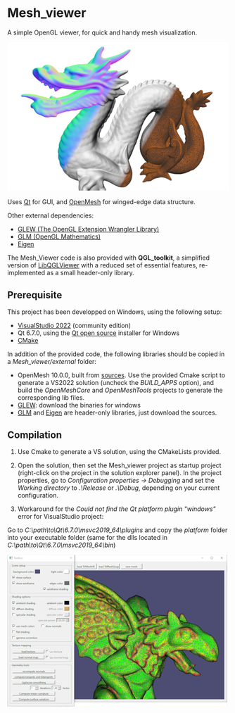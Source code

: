 # Mesh_viewer

A simple OpenGL viewer, for quick and handy mesh visualization.  

![img1](img1.png)


Uses [Qt](https://www.qt.io/) for GUI, and [OpenMesh](https://www.graphics.rwth-aachen.de/software/openmesh/) for winged-edge data structure. 

Other external dependencies:
* [GLEW (The OpenGL Extension Wrangler Library)](http://glew.sourceforge.net/)
* [GLM (OpenGL Mathematics)](https://github.com/g-truc/glm)
* [Eigen](https://gitlab.com/libeigen/eigen)

The Mesh_Viewer code is also provided with **QGL_toolkit**, a simplified version of [LibQGLViewer](https://github.com/GillesDebunne/libQGLViewer) with a reduced set of essential features, re-implemented as a small header-only library.


## Prerequisite

This project has been developped on Windows, using the following setup:

* [VisualStudio 2022](https://visualstudio.microsoft.com) (community edition)
* Qt 6.7.0, using the [Qt open source](https://www.qt.io/download-open-source) installer for Windows
* [CMake]( https://cmake.org/ )

In addition of the provided code, the following libraries should be copied in a *Mesh_viewer/external* folder:
  
* OpenMesh 10.0.0, built from [sources](https://www.graphics.rwth-aachen.de/software/openmesh/download/). Use the provided Cmake script to generate a VS2022 solution (uncheck the *BUILD_APPS* option), and build the *OpenMeshCore* and *OpenMeshTools* projects to generate the corresponding lib files. 
* [GLEW](http://glew.sourceforge.net/): download the binaries for windows
* [GLM](https://github.com/g-truc/glm) and [Eigen](https://gitlab.com/libeigen/eigen) are header-only libraries, just download the sources.


## Compilation

1. Use Cmake to generate a VS solution, using the CMakeLists provided.

2. Open the solution, then set the Mesh_viewer project as startup project (right-click on the project in the solution explorer panel).
   In the project properties, go to *Configuration properties -> Debugging* and set the *Working directory* to *.\Release* or *.\Debug*, depending on your current configuration.
   
3. Workaround for the *Could not find the Qt platform plugin "windows"* error for VisualStudio project:

Go to *C:\path\to\Qt\6.7.0\msvc2019_64\plugins* and copy the *platform* folder into your executable folder (same for the dlls located in *C:\path\to\Qt\6.7.0\msvc2019_64\bin*) 


![img2](img2.png)


